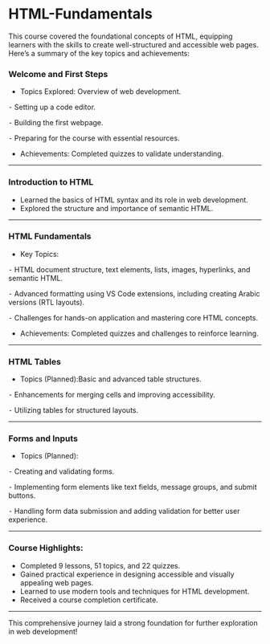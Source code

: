 # HTML-Fundamentals

This course covered the foundational concepts of HTML, equipping learners with the skills to create well-structured and accessible web pages. Here’s a summary of the key topics and achievements:

### Welcome and First Steps
- Topics Explored: Overview of web development.

⁃ Setting up a code editor.

⁃ Building the first webpage.

⁃ Preparing for the course with essential resources.
- Achievements: Completed quizzes to validate understanding.
---
### Introduction to HTML
- Learned the basics of HTML syntax and its role in web development.
- Explored the structure and importance of semantic HTML.
---
### HTML Fundamentals
- Key Topics:

⁃ HTML document structure, text elements, lists, images, hyperlinks, and semantic HTML.

⁃ Advanced formatting using VS Code extensions, including creating Arabic versions (RTL layouts).

⁃ Challenges for hands-on application and mastering core HTML concepts.
- Achievements: Completed quizzes and challenges to reinforce learning.
---
### HTML Tables
- Topics (Planned):Basic and advanced table structures.

⁃ Enhancements for merging cells and improving accessibility.

⁃ Utilizing tables for structured layouts.

---
### Forms and Inputs
- Topics (Planned):

⁃ Creating and validating forms.

⁃ Implementing form elements like text fields, message groups, and submit buttons.

⁃ Handling form data submission and adding validation for better user experience.

---
### Course Highlights:
- Completed 9 lessons, 51 topics, and 22 quizzes.
- Gained practical experience in designing accessible and visually appealing web pages.
- Learned to use modern tools and techniques for HTML development.
- Received a course completion certificate.
---
This comprehensive journey laid a strong foundation for further exploration in web development!
